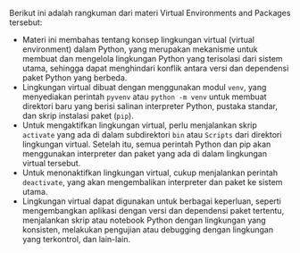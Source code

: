 Berikut ini adalah rangkuman dari materi Virtual Environments and Packages tersebut:

- Materi ini membahas tentang konsep lingkungan virtual (virtual environment) dalam Python, yang merupakan mekanisme untuk membuat dan mengelola lingkungan Python yang terisolasi dari sistem utama, sehingga dapat menghindari konflik antara versi dan dependensi paket Python yang berbeda.
- Lingkungan virtual dibuat dengan menggunakan modul `venv`, yang menyediakan perintah `pyvenv` atau `python -m venv` untuk membuat direktori baru yang berisi salinan interpreter Python, pustaka standar, dan skrip instalasi paket (`pip`).
- Untuk mengaktifkan lingkungan virtual, perlu menjalankan skrip `activate` yang ada di dalam subdirektori `bin` atau `Scripts` dari direktori lingkungan virtual. Setelah itu, semua perintah Python dan pip akan menggunakan interpreter dan paket yang ada di dalam lingkungan virtual tersebut.
- Untuk menonaktifkan lingkungan virtual, cukup menjalankan perintah `deactivate`, yang akan mengembalikan interpreter dan paket ke sistem utama.
- Lingkungan virtual dapat digunakan untuk berbagai keperluan, seperti mengembangkan aplikasi dengan versi dan dependensi paket tertentu, menjalankan skrip atau notebook Python dengan lingkungan yang konsisten, melakukan pengujian atau debugging dengan lingkungan yang terkontrol, dan lain-lain.
